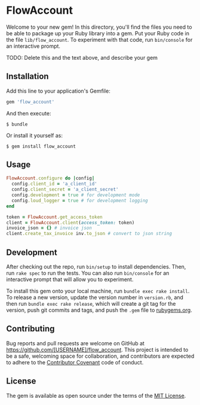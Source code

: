 # FlowAccount

Welcome to your new gem! In this directory, you'll find the files you need to be able to package up your Ruby library into a gem. Put your Ruby code in the file `lib/flow_account`. To experiment with that code, run `bin/console` for an interactive prompt.

TODO: Delete this and the text above, and describe your gem

## Installation

Add this line to your application's Gemfile:

```ruby
gem 'flow_account'
```

And then execute:

    $ bundle

Or install it yourself as:

    $ gem install flow_account

## Usage

```ruby
FlowAccount.configure do |config|
  config.client_id = 'a_client_id'
  config.client_secret = 'a_client_secret'
  config.development = true # for development mode
  config.loud_logger = true # for development logging
end

token = FlowAccount.get_access_token
client = FlowAccount.client(access_token: token)
invoice_json = {} # invoice json
client.create_tax_invoice inv.to_json # convert to json string
```

## Development

After checking out the repo, run `bin/setup` to install dependencies. Then, run `rake spec` to run the tests. You can also run `bin/console` for an interactive prompt that will allow you to experiment.

To install this gem onto your local machine, run `bundle exec rake install`. To release a new version, update the version number in `version.rb`, and then run `bundle exec rake release`, which will create a git tag for the version, push git commits and tags, and push the `.gem` file to [rubygems.org](https://rubygems.org).

## Contributing

Bug reports and pull requests are welcome on GitHub at https://github.com/[USERNAME]/flow_account. This project is intended to be a safe, welcoming space for collaboration, and contributors are expected to adhere to the [Contributor Covenant](http://contributor-covenant.org) code of conduct.


## License

The gem is available as open source under the terms of the [MIT License](http://opensource.org/licenses/MIT).
